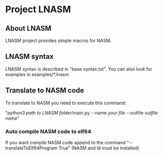 # Project LNASM
## About LNASM
LNASM project provides simple macros for NASM.

## LNASM syntax
LNASM syntax is described in "base syntax.txt".
You can also look for examples in examples/*.lnasm

## Translate to NASM code
To translate to NASM you need to execute this command:

"python3 *path to LNASM folder*/main.py --name *your file* --outfile *outfile name*"

### Auto compile NASM code to elf64

If you want compile NASM code append to the command "--translateToElf64Program True"
(NASM and ld must be installed)
